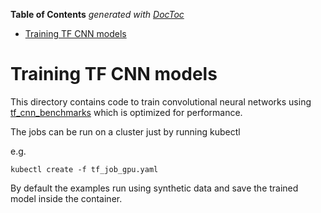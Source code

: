 <!-- START doctoc generated TOC please keep comment here to allow auto update -->
<!-- DON'T EDIT THIS SECTION, INSTEAD RE-RUN doctoc TO UPDATE -->
**Table of Contents**  *generated with [DocToc](https://github.com/thlorenz/doctoc)*

- [Training TF CNN models](#training-tf-cnn-models)

<!-- END doctoc generated TOC please keep comment here to allow auto update -->

# Training TF CNN models

This directory contains code to train convolutional
neural networks using [tf_cnn_benchmarks](https://github.com/tensorflow/benchmarks/tree/master/scripts/tf_cnn_benchmarks)
which is optimized for performance.


The jobs can be run on a cluster just by running kubectl

e.g.

```
kubectl create -f tf_job_gpu.yaml
```

By default the examples run using synthetic data and save the trained model
inside the container.
